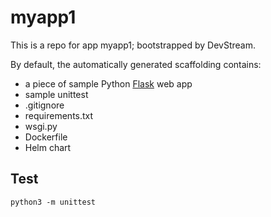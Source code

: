# myapp1

This is a repo for app myapp1; bootstrapped by DevStream.

By default, the automatically generated scaffolding contains:

- a piece of sample Python [Flask](https://flask.palletsprojects.com/en/2.2.0/) web app
- sample unittest
- .gitignore
- requirements.txt
- wsgi.py
- Dockerfile
- Helm chart

## Test

```shell
python3 -m unittest
```
